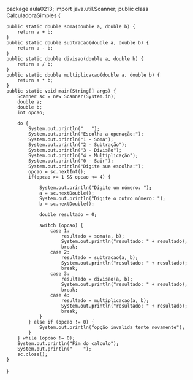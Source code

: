package aula0213;
import java.util.Scanner;
public class CalculadoraSimples {

    public static double soma(double a, double b) {
        return a + b;
    }
    public static double subtracao(double a, double b) {
        return a - b;
    }
    public static double divisao(double a, double b) {
        return a / b;
    }
    public static double multiplicacao(double a, double b) {
        return a * b;
    }
    public static void main(String[] args) {
        Scanner sc = new Scanner(System.in);
        double a;
        double b;
        int opcao;

        do {
            System.out.println("   ");
            System.out.println("Escolha a operação:");
            System.out.println("1 - Soma");
            System.out.println("2 - Subtração");
            System.out.println("3 - Divisão");
            System.out.println("4 - Multiplicação");
            System.out.println("0 - Sair");
            System.out.println("Digite sua escolha:");
            opcao = sc.nextInt();
            if(opcao >= 1 && opcao <= 4) {

                System.out.println("Digite um número: ");
                a = sc.nextDouble();
                System.out.println("Digite o outro número: ");
                b = sc.nextDouble();

                double resultado = 0;

                switch (opcao) {
                    case 1:
                        resultado = soma(a, b);
                        System.out.println("resultado: " + resultado);
                        break;
                    case 2:
                        resultado = subtracao(a, b);
                        System.out.println("resultado: " + resultado);
                        break;
                    case 3:
                        resultado = divisao(a, b);
                        System.out.println("resultado: " + resultado);
                        break;
                    case 4:
                        resultado = multiplicacao(a, b);
                        System.out.println("resultado: " + resultado);
                        break;
                }
            } else if (opcao != 0) {
                System.out.println("opção invalida tente novamente");
            }
        } while (opcao != 0);
        System.out.println("Fim do calculo");
        System.out.println("    ");
        sc.close();
    }
}
